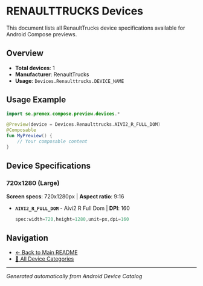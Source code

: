 # RENAULTTRUCKS Devices

This document lists all RenaultTrucks device specifications available for Android Compose previews.

## Overview

- **Total devices**: 1
- **Manufacturer**: RenaultTrucks
- **Usage**: `Devices.Renaulttrucks.DEVICE_NAME`

## Usage Example

```kotlin
import se.premex.compose.preview.devices.*

@Preview(device = Devices.Renaulttrucks.AIVI2_R_FULL_DOM)
@Composable
fun MyPreview() {
    // Your composable content
}
```

## Device Specifications

### 720x1280 (Large)

**Screen specs**: 720x1280px | **Aspect ratio**: 9:16

- **`AIVI2_R_FULL_DOM`** - Aivi2 R Full Dom | **DPI**: 160
  ```kotlin
  spec:width=720,height=1280,unit=px,dpi=160
  ```

## Navigation

- [← Back to Main README](../../README.md)
- [📱 All Device Categories](../README.md)

---
*Generated automatically from Android Device Catalog*
